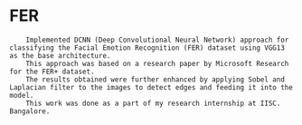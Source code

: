 # FER
        Implemented DCNN (Deep Convolutional Neural Network) approach for classifying the Facial Emotion Recognition (FER) dataset using VGG13 as the base architecture. 
        This approach was based on a research paper by Microsoft Research for the FER+ dataset. 
        The results obtained were further enhanced by applying Sobel and Laplacian filter to the images to detect edges and feeding it into the model. 
        This work was done as a part of my research internship at IISC. Bangalore.
